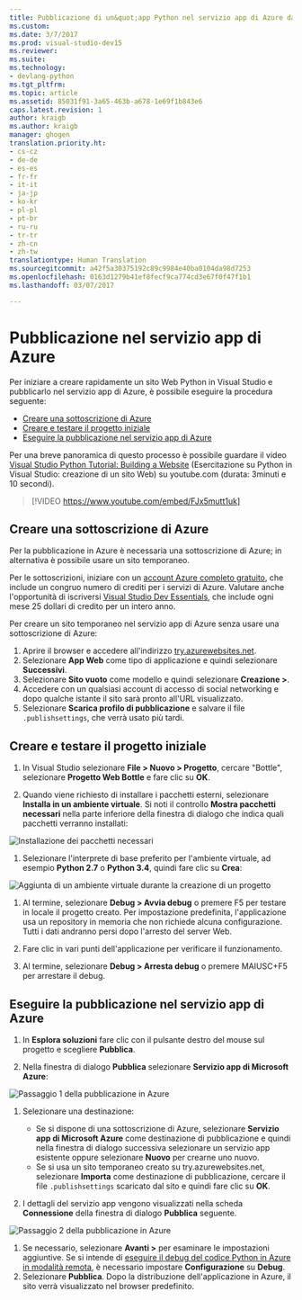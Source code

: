 ```yaml
---
title: Pubblicazione di un&quot;app Python nel servizio app di Azure da Visual Studio | Microsoft Docs
ms.custom: 
ms.date: 3/7/2017
ms.prod: visual-studio-dev15
ms.reviewer: 
ms.suite: 
ms.technology:
- devlang-python
ms.tgt_pltfrm: 
ms.topic: article
ms.assetid: 85031f91-3a65-463b-a678-1e69f1b843e6
caps.latest.revision: 1
author: kraigb
ms.author: kraigb
manager: ghogen
translation.priority.ht:
- cs-cz
- de-de
- es-es
- fr-fr
- it-it
- ja-jp
- ko-kr
- pl-pl
- pt-br
- ru-ru
- tr-tr
- zh-cn
- zh-tw
translationtype: Human Translation
ms.sourcegitcommit: a42f5a30375192c89c9984e40ba0104da98d7253
ms.openlocfilehash: 0163d1279b41ef8fecf9ca774cd3e67f0f47f1b1
ms.lasthandoff: 03/07/2017

---
```


# <a name="publishing-to-azure-app-service"></a>Pubblicazione nel servizio app di Azure

Per iniziare a creare rapidamente un sito Web Python in Visual Studio e pubblicarlo nel servizio app di Azure, è possibile eseguire la procedura seguente:

- [Creare una sottoscrizione di Azure](#create-an-azure-subscription)
- [Creare e testare il progetto iniziale](#create-and-test-the-initial-project)
- [Eseguire la pubblicazione nel servizio app di Azure](#publish-to-azure-app-service)

Per una breve panoramica di questo processo è possibile guardare il video [Visual Studio Python Tutorial: Building a Website](https://www.youtube.com/watch?v=FJx5mutt1uk&list=PLReL099Y5nRdLgGAdrb_YeTdEnd23s6Ff&index=6) (Esercitazione su Python in Visual Studio: creazione di un sito Web) su youtube.com (durata: 3minuti e 10 secondi). 

> [!VIDEO https://www.youtube.com/embed/FJx5mutt1uk] 

## <a name="create-an-azure-subscription"></a>Creare una sottoscrizione di Azure

Per la pubblicazione in Azure è necessaria una sottoscrizione di Azure; in alternativa è possibile usare un sito temporaneo.

Per le sottoscrizioni, iniziare con un [account Azure completo gratuito](https://azure.microsoft.com/en-us/free/), che include un congruo numero di crediti per i servizi di Azure. Valutare anche l'opportunità di iscriversi [Visual Studio Dev Essentials](https://azure.microsoft.com/en-us/pricing/member-offers/vs-dev-essentials/), che include ogni mese 25 dollari di credito per un intero anno.

Per creare un sito temporaneo nel servizio app di Azure senza usare una sottoscrizione di Azure:

1. Aprire il browser e accedere all'indirizzo [try.azurewebsites.net](https://try.azurewebsites.net).
1. Selezionare **App Web** come tipo di applicazione e quindi selezionare **Successivi**.
1. Selezionare **Sito vuoto** come modello e quindi selezionare **Creazione >**.
1. Accedere con un qualsiasi account di accesso di social networking e dopo qualche istante il sito sarà pronto all'URL visualizzato.
1. Selezionare **Scarica profilo di pubblicazione** e salvare il file `.publishsettings`, che verrà usato più tardi.

## <a name="create-and-test-the-initial-project"></a>Creare e testare il progetto iniziale

1. In Visual Studio selezionare **File > Nuovo > Progetto**, cercare "Bottle", selezionare **Progetto Web Bottle** e fare clic su **OK**.    

1. Quando viene richiesto di installare i pacchetti esterni, selezionare **Installa in un ambiente virtuale**. Si noti il controllo **Mostra pacchetti necessari** nella parte inferiore della finestra di dialogo che indica quali pacchetti verranno installati:

  ![Installazione dei pacchetti necessari](~/python/media/tutorials-common-external-packages.png)

1. Selezionare l'interprete di base preferito per l'ambiente virtuale, ad esempio **Python 2.7** o **Python 3.4**, quindi fare clic su **Crea**:

  ![Aggiunta di un ambiente virtuale durante la creazione di un progetto](~/python/media/tutorials-common-add-virtual-environment.png)

1. Al termine, selezionare **Debug > Avvia debug** o premere F5 per testare in locale il progetto creato. Per impostazione predefinita, l'applicazione usa un repository in memoria che non richiede alcuna configurazione. Tutti i dati andranno persi dopo l'arresto del server Web.

1. Fare clic in vari punti dell'applicazione per verificare il funzionamento.

1. Al termine, selezionare **Debug > Arresta debug** o premere MAIUSC+F5 per arrestare il debug.

## <a name="publish-to-azure-app-service"></a>Eseguire la pubblicazione nel servizio app di Azure

1. In **Esplora soluzioni** fare clic con il pulsante destro del mouse sul progetto e scegliere **Pubblica**. 

1. Nella finestra di dialogo **Pubblica** selezionare **Servizio app di Microsoft Azure**:

  ![Passaggio 1 della pubblicazione in Azure](~/python/media/tutorials-common-publish-1.png)

1. Selezionare una destinazione:

    - Se si dispone di una sottoscrizione di Azure, selezionare **Servizio app di Microsoft Azure** come destinazione di pubblicazione e quindi nella finestra di dialogo successiva selezionare un servizio app esistente oppure selezionare **Nuovo** per crearne uno nuovo.
    - Se si usa un sito temporaneo creato su try.azurewebsites.net, selezionare **Importa** come destinazione di pubblicazione, cercare il file `.publishsettings` scaricato dal sito e quindi fare clic su **OK**.

1. I dettagli del servizio app vengono visualizzati nella scheda **Connessione** della finestra di dialogo **Pubblica** seguente.

  ![Passaggio 2 della pubblicazione in Azure](~/python/media/tutorials-common-publish-2.png)

1. Se necessario, selezionare **Avanti >** per esaminare le impostazioni aggiuntive. Se si intende di [eseguire il debug del codice Python in Azure in modalità remota](debugging-azure-remote.md), è necessario impostare **Configurazione** su **Debug**.
1. Selezionare **Pubblica**. Dopo la distribuzione dell'applicazione in Azure, il sito verrà visualizzato nel browser predefinito. 
